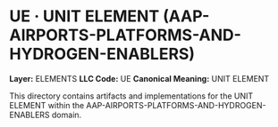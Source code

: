 # UE · UNIT ELEMENT (AAP-AIRPORTS-PLATFORMS-AND-HYDROGEN-ENABLERS)

**Layer:** ELEMENTS
**LLC Code:** UE
**Canonical Meaning:** UNIT ELEMENT

This directory contains artifacts and implementations for the UNIT ELEMENT within the AAP-AIRPORTS-PLATFORMS-AND-HYDROGEN-ENABLERS domain.
